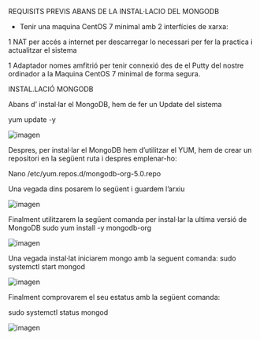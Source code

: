 REQUISITS PREVIS ABANS DE LA INSTAL·LACIO DEL MONGODB

- Tenir una maquina CentOS 7 minimal amb 2 interfícies de xarxa: 

1 NAT per accés a internet per descarregar lo necessari per fer la practica i actualitzar el sistema 

1 Adaptador nomes amfitrió per tenir connexió des de el Putty del nostre ordinador a la Maquina CentOS 7 minimal de forma segura.






INSTAL.LACIÓ MONGODB

Abans d’ instal·lar el MongoDB, hem de fer un Update del sistema 

yum update -y

![imagen](https://user-images.githubusercontent.com/61557739/154851579-7e916a7b-2ec1-45d6-87d4-201de8776deb.png)

Despres, per instal·lar el MongoDB hem d’utilitzar el YUM, hem de crear un repositori en la següent ruta i despres emplenar-ho:

Nano /etc/yum.repos.d/mongodb-org-5.0.repo

Una vegada dins posarem lo següent i guardem l’arxiu

![imagen](https://user-images.githubusercontent.com/61557739/154851594-5fe02d57-1cf0-48be-8403-6809a7e54030.png)

Finalment utilitzarem la següent comanda per instal·lar la ultima versió de MongoDB
sudo yum install -y mongodb-org


![imagen](https://user-images.githubusercontent.com/61557739/154851607-9648ee11-8d9d-42bc-ac0e-b35897ab6ae5.png)


Una vegada instal·lat iniciarem mongo amb la seguent comanda:
sudo systemctl start mongod

![imagen](https://user-images.githubusercontent.com/61557739/154851630-889831b2-10c4-499e-83b2-e8cfac4e173f.png)

Finalment comprovarem el seu estatus amb la següent comanda:

sudo systemctl status mongod

![imagen](https://user-images.githubusercontent.com/61557739/154851642-0ad0dae9-8f5a-40a2-b3ae-7dbb42a02f18.png)
